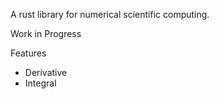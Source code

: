 A rust library for numerical scientific computing.

Work in Progress

Features
- Derivative
- Integral